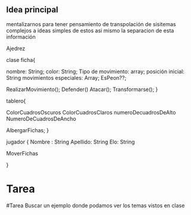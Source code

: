 ## Idea principal
mentalizarnos para  tener  pensamiento  de transpolación de sisitemas complejos a ideas simples de estos asi mismo la separacion de esta información



Ajedrez 

clase ficha{

nombre: String;
color: String;
Tipo de movimiento: array;
posición inicial: String
movimientos especiales: Array;
EsPeon??;

RealizarMovimiento();
Defender()
Atacar();
Transformarse();
}

tablero{

ColorCuadrosOscuros
ColorCuadrosClaros
numeroDecuadrosDeAlto
NumeroDeCuadrosDeAncho

AlbergarFichas;
}

jugador
{
Nombre : String 
Apellido: String
Elo: String

MoverFichas

}

# Tarea
#Tarea
Buscar un ejemplo donde podamos ver los temas vistos en clase 